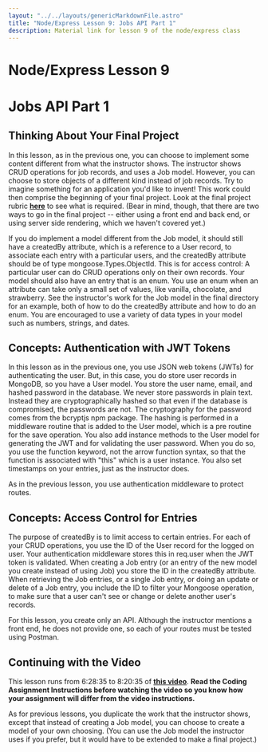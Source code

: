 ```yaml
---
layout: "../../layouts/genericMarkdownFile.astro"
title: "Node/Express Lesson 9: Jobs API Part 1"
description: Material link for lesson 9 of the node/express class
---
```


# Node/Express Lesson 9
# Jobs API Part 1

## Thinking About Your Final Project

In this lesson, as in the previous one, you can choose to implement some content different from what the instructor shows. The instructor shows CRUD operations for job records, and uses a Job model. However, you can choose to store objects of a different kind instead of job records. Try to imagine something for an application you'd like to invent! This work could then comprise the beginning of your final project. Look at the final project rubric **[here](https://learn.codethedream.org/node-express-final-project-latest/)** to see what is required. (Bear in mind, though, that there are two ways to go in the final project -- either using a front end and back end, or using server side rendering, which we haven't covered yet.)

If you do implement a model different from the Job model, it should still have a createdBy attribute, which is a reference to a User record, to associate each entry with a particular users, and the createdBy attribute should be of type mongoose.Types.ObjectId. This is for access control: A particular user can do CRUD operations only on their own records. Your model should also have an entry that is an enum. You use an enum when an attribute can take only a small set of values, like vanilla, chocolate, and strawberry. See the instructor's work for the Job model in the final directory for an example, both of how to do the createdBy attribute and how to do an enum. You are encouraged to use a variety of data types in your model such as numbers, strings, and dates.

## Concepts: Authentication with JWT Tokens

In this lesson as in the previous one, you use JSON web tokens (JWTs) for authenticating the user. But, in this case, you do store user records in MongoDB, so you have a User model. You store the user name, email, and hashed password in the database. We never store passwords in plain text. Instead they are cryptographically hashed so that even if the database is compromised, the passwords are not. The cryptography for the password comes from the bcryptjs npm package. The hashing is performed in a middleware routine that is added to the User model, which is a pre routine for the save operation. You also add instance methods to the User model for generating the JWT and for validating the user password. When you do so, you use the function keyword, not the arrow function syntax, so that the function is associated with "this" which is a user instance. You also set timestamps on your entries, just as the instructor does.

As in the previous lesson, you use authentication middleware to protect routes.

## Concepts: Access Control for Entries

The purpose of createdBy is to limit access to certain entries. For each of your CRUD operations, you use the ID of the User record for the logged on user. Your authentication middleware stores this in req.user when the JWT token is validated. When creating a Job entry (or an entry of the new model you create instead of using Job) you store the ID in the createdBy attribute. When retrieving the Job entries, or a single Job entry, or doing an update or delete of a Job entry, you include the ID to filter your Mongoose operation, to make sure that a user can't see or change or delete another user's records.

For this lesson, you create only an API. Although the instructor mentions a front end, he does not provide one, so each of your routes must be tested using Postman.

## Continuing with the Video

This lesson runs from 6:28:35 to 8:20:35 of **[this video](https://www.youtube.com/watch?v=rltfdjcXjmk&t=23313s)**. **Read the Coding Assignment Instructions before watching the video so you know how your assignment will differ from the video instructions.**

As for previous lessons, you duplicate the work that the instructor shows, except that instead of creating a Job model, you can choose to create a model of your own choosing. (You can use the Job model the instructor uses if you prefer, but it would have to be extended to make a final project.)
